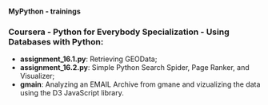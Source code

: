 #### MyPython - trainings

### Coursera - Python for Everybody Specialization - Using Databases with Python:

- **assignment_16.1.py**: Retrieving GEOData;
- **assignment_16.2.py**: Simple Python Search Spider, Page Ranker, and Visualizer;
- **gmain**: Analyzing an EMAIL Archive from gmane and vizualizing the data using the D3 JavaScript library.
